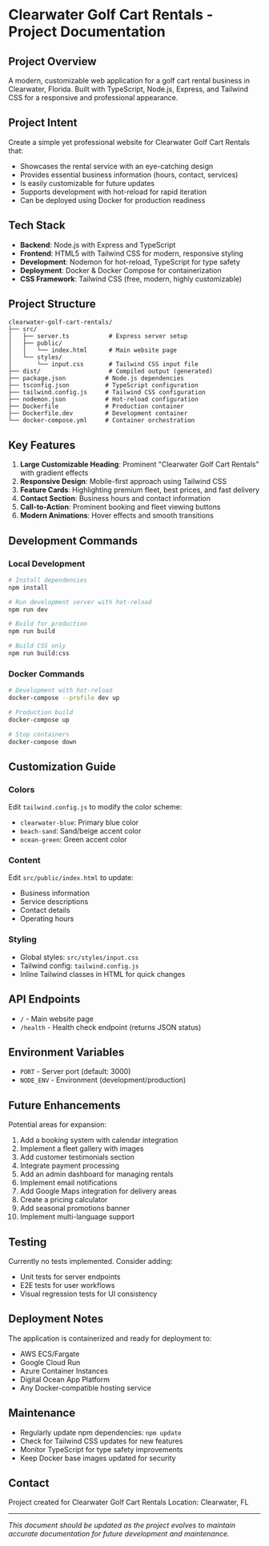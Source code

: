 # Clearwater Golf Cart Rentals - Project Documentation

## Project Overview
A modern, customizable web application for a golf cart rental business in Clearwater, Florida. Built with TypeScript, Node.js, Express, and Tailwind CSS for a responsive and professional appearance.

## Project Intent
Create a simple yet professional website for Clearwater Golf Cart Rentals that:
- Showcases the rental service with an eye-catching design
- Provides essential business information (hours, contact, services)
- Is easily customizable for future updates
- Supports development with hot-reload for rapid iteration
- Can be deployed using Docker for production readiness

## Tech Stack
- **Backend**: Node.js with Express and TypeScript
- **Frontend**: HTML5 with Tailwind CSS for modern, responsive styling
- **Development**: Nodemon for hot-reload, TypeScript for type safety
- **Deployment**: Docker & Docker Compose for containerization
- **CSS Framework**: Tailwind CSS (free, modern, highly customizable)

## Project Structure
```
clearwater-golf-cart-rentals/
├── src/
│   ├── server.ts           # Express server setup
│   ├── public/
│   │   └── index.html      # Main website page
│   └── styles/
│       └── input.css       # Tailwind CSS input file
├── dist/                   # Compiled output (generated)
├── package.json           # Node.js dependencies
├── tsconfig.json          # TypeScript configuration
├── tailwind.config.js     # Tailwind CSS configuration
├── nodemon.json           # Hot-reload configuration
├── Dockerfile             # Production container
├── Dockerfile.dev         # Development container
└── docker-compose.yml     # Container orchestration
```

## Key Features
1. **Large Customizable Heading**: Prominent "Clearwater Golf Cart Rentals" with gradient effects
2. **Responsive Design**: Mobile-first approach using Tailwind CSS
3. **Feature Cards**: Highlighting premium fleet, best prices, and fast delivery
4. **Contact Section**: Business hours and contact information
5. **Call-to-Action**: Prominent booking and fleet viewing buttons
6. **Modern Animations**: Hover effects and smooth transitions

## Development Commands

### Local Development
```bash
# Install dependencies
npm install

# Run development server with hot-reload
npm run dev

# Build for production
npm run build

# Build CSS only
npm run build:css
```

### Docker Commands
```bash
# Development with hot-reload
docker-compose --profile dev up

# Production build
docker-compose up

# Stop containers
docker-compose down
```

## Customization Guide

### Colors
Edit `tailwind.config.js` to modify the color scheme:
- `clearwater-blue`: Primary blue color
- `beach-sand`: Sand/beige accent color
- `ocean-green`: Green accent color

### Content
Edit `src/public/index.html` to update:
- Business information
- Service descriptions
- Contact details
- Operating hours

### Styling
- Global styles: `src/styles/input.css`
- Tailwind config: `tailwind.config.js`
- Inline Tailwind classes in HTML for quick changes

## API Endpoints
- `/` - Main website page
- `/health` - Health check endpoint (returns JSON status)

## Environment Variables
- `PORT` - Server port (default: 3000)
- `NODE_ENV` - Environment (development/production)

## Future Enhancements
Potential areas for expansion:
1. Add a booking system with calendar integration
2. Implement a fleet gallery with images
3. Add customer testimonials section
4. Integrate payment processing
5. Add an admin dashboard for managing rentals
6. Implement email notifications
7. Add Google Maps integration for delivery areas
8. Create a pricing calculator
9. Add seasonal promotions banner
10. Implement multi-language support

## Testing
Currently no tests implemented. Consider adding:
- Unit tests for server endpoints
- E2E tests for user workflows
- Visual regression tests for UI consistency

## Deployment Notes
The application is containerized and ready for deployment to:
- AWS ECS/Fargate
- Google Cloud Run
- Azure Container Instances
- Digital Ocean App Platform
- Any Docker-compatible hosting service

## Maintenance
- Regularly update npm dependencies: `npm update`
- Check for Tailwind CSS updates for new features
- Monitor TypeScript for type safety improvements
- Keep Docker base images updated for security

## Contact
Project created for Clearwater Golf Cart Rentals
Location: Clearwater, FL

---
*This document should be updated as the project evolves to maintain accurate documentation for future development and maintenance.*